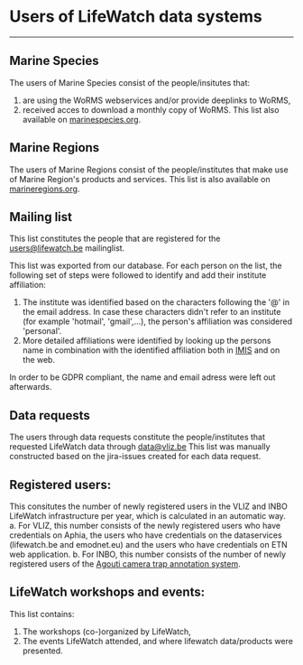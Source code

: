 # Users of LifeWatch data systems

***

## Marine Species
The users of Marine Species consist of the people/insitutes that:
1. are using the WoRMS webservices and/or provide deeplinks to WoRMS,
2. received acces to download a monthly copy of WoRMS.
This list also available on [marinespecies.org](http://www.marinespecies.org/users.php). 


## Marine Regions 
The users of Marine Regions consist of the people/institutes that make use of Marine Region's products and services.
This list is also available on [marineregions.org](https://marineregions.org/stats_users.php).


## Mailing list
This list constitutes the people that are registered for the users@lifewatch.be mailinglist.

This list was exported from our database. For each person on the list, the following set of steps were followed to identify and add their institute affiliation: 
1. The institute was identified based on the characters following the '@' in the email address. 
In case these characters didn't refer to an institute (for example 'hotmail', 'gmail',...), the person's affiliation was considered 'personal'. 
2. More detailed affiliations were identified by looking up the persons name in combination with the identified affiliation both in [IMIS](http://www.vliz.be/en/imis?module=person) and on the web.

In order to be GDPR compliant, the name and email adress were left out afterwards.


## Data requests
The users through data requests constitute the people/institutes that requested LifeWatch data through data@vliz.be
This list was manually constructed based on the jira-issues created for each data request. 


## Registered users:
This consitutes the number of newly registered users in the VLIZ and INBO LifeWatch infrastructure per year, which is calculated in an automatic way.
a. For VLIZ, this number consists of the newly registered users who have credentials on Aphia, the users who have credentials on the dataservices (lifewatch.be and emodnet.eu) and the users who have credentials on ETN web application.
b. For INBO, this number consists of the number of newly registered users of the [Agouti camera trap annotation system](https://www.agouti.eu/).


## LifeWatch workshops and events:
This list contains:
1. The workshops (co-)organized by LifeWatch,
2. The events LifeWatch attended, and where lifewatch data/products were presented. 


